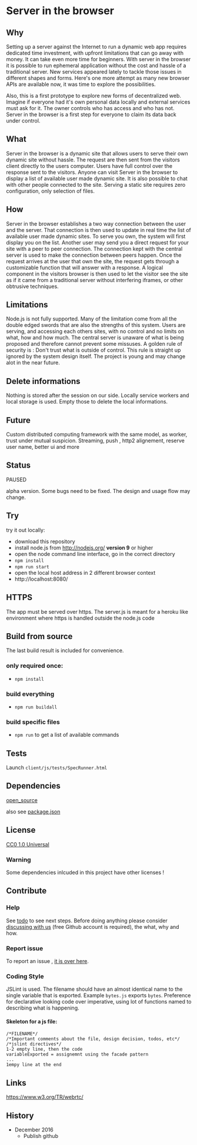 # Server in the browser

## Why


Setting up a server against the Internet to run a dynamic web app requires dedicated time investment, with upfront limitations that can go away with money. It can take even more time for beginners. With server in the browser it is possible to run ephemeral application without the cost and hassle of a traditional server. New services appeared lately to tackle those issues in different shapes and forms. Here's one more attempt as many new browser APIs are available now, it was time to explore the possibilities.

Also, this is a first prototype to explore new forms of decentralized web. Imagine if everyone had it's own personal data locally and external services must ask for it. The owner controls who has access and who has not. Server in the browser is a first step for everyone to claim its data back under control.

## What

Server in the browser is a dynamic site that allows users to serve their own dynamic site without hassle. The request are then sent from the visitors client directly to the users computer. Users have full control over the response sent to the visitors. Anyone can visit Server in the browser to display a list of available user made dynamic site. It is also possible to chat with other people connected to the site. Serving a static site requires zero configuration, only selection of files.


## How

Server in the browser establishes a two way connection between the user and the server. That connection is then used to update in real time the list of available user made dynamic sites. To serve you own, the system will first display you on the list. Another user may send you a direct request for your site with a peer to peer connection. The connection kept with the central server is used to make the connection between peers happen. Once the request arrives at the user that own the site, the request gets through a customizable function that will answer with a response. A logical component in the visitors browser is then used to let the visitor see the site as if it came from a traditional server without interfering iframes, or other obtrusive techniques.



## Limitations

Node.js is not fully supported. Many of the limitation come from all the double edged swords that are also the strengths of this system. Users are serving, and accessing each others sites, with no control and no limits on what, how and how much. The central server is unaware of what is being proposed and therefore cannot prevent some missuses. A golden rule of security is : Don't trust what is outside of control. This rule is straight up ignored by the system design itself. The project is young and may change alot in the near future.


## Delete informations

Nothing is stored after the session on our side. Locally service workers and local storage is used. Empty those to delete the local informations.


## Future

Custom distributed computing framework with the same model, as worker, trust under mutual suspicion. Streaming, push , http2 alignement, reserve user name, better ui and more




## Status

PAUSED

alpha version. Some bugs need to be fixed. The design and usage flow may change.


## Try


try it out locally:


 * download this repository
 * install node.js from http://nodejs.org/ **version 9** or higher
 * open the node command line interface, go in the correct directory
 * `npm install`
 * `npm run start`
 * open the local host address in 2 different browser context
 * http://localhost:8080/


## HTTPS


The app must be served over https. The server.js is meant for a heroku like environment where https is handled outside the node.js code


## Build from source


The last build result is included for convenience.


### only required once:


 * `npm install`


### build everything


 * `npm run buildall`


### build specific files


 * `npm run` to get a list of available commands


## Tests


Launch `client/js/tests/SpecRunner.html`


## Dependencies


[open_source](client/html/built/open_source.min.html)

also see [package.json](./package.json)


## License


[CC0 1.0 Universal](https://creativecommons.org/publicdomain/zero/1.0/legalcode)


### Warning


Some dependencies inlcuded in this project have other licenses !


## Contribute


### Help

See [todo](documentation/todo.txt) to see next steps. Before doing anything please consider [discussing with us](https://dystroy.org/miaou/3) (free Github account is required), the what, why and how.


### Report issue

To report an issue , [it is over here](https://github.com/GrosSacASac/server-in-the-browser/issues).


### Coding Style


JSLint is used. The filename should have an almost identical name to the single variable that is exported. Example `bytes.js` exports `bytes`. Preference for declarative looking code over imperative, using lot of functions named to describing what is happening.


#### Skeleton for a js file:



    /*FILENAME*/
    /*Important comments about the file, design decision, todos, etc*/
    /*jslint directives*/
    1-2 empty line, then the code
    variableExported = assignemnt using the facade pattern
    ...
    1empy line at the end


## Links

https://www.w3.org/TR/webrtc/


## History

 * December 2016
     * Publish github
